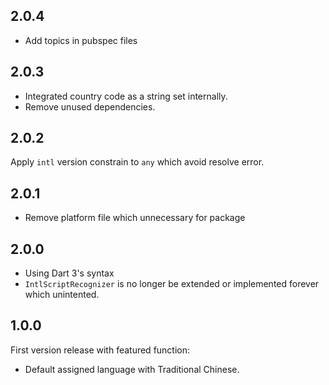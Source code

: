 ## 2.0.4

* Add topics in pubspec files

## 2.0.3

* Integrated country code as a string set internally.
* Remove unused dependencies.

## 2.0.2

Apply `intl` version constrain to `any` which avoid resolve error.

## 2.0.1

* Remove platform file which unnecessary for package

## 2.0.0

* Using Dart 3's syntax
* `IntlScriptRecognizer` is no longer be extended or implemented forever which unintented.

## 1.0.0

First version release with featured function:

* Default assigned language with Traditional Chinese.
